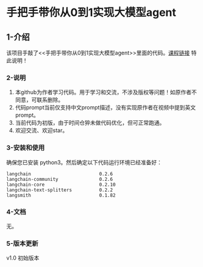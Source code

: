 
# 手把手带你从0到1实现大模型agent
## 1-介绍
该项目手敲了<<手把手带你从0到1实现大模型agent>>里面的代码。[课程链接](https://www.bilibili.com/video/BV1Sz421m7Rr/?p=12&spm_id_from=pageDriver&vd_source=17bc3f952f3aa47048893d0a5a16767c)
特此说明！



### 2-说明

1. 本github为作者学习代码。用于学习和交流，不涉及版权等问题！如原作者不同意，可联系删除。
2. 代码prompt当前仅支持中文prompt描述，没有实现原作者在视频中提到英文prompt。
3. 当前代码为初版，由于时间仓猝未做代码优化，但可正常跑通。
4. 欢迎交流、欢迎star。



### 3-安装和使用

确保您已安装 python3。然后确定以下代码运行环境已经准备好：
```
langchain                         0.2.6
langchain-community               0.2.6
langchain-core                    0.2.10
langchain-text-splitters          0.2.2
langsmith                         0.1.82
```



### 4-文档

无。



### 5-版本更新

v1.0 初始版本
